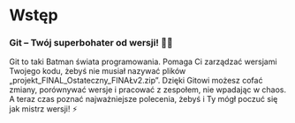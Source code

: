 # Wstęp

### Git – Twój superbohater od wersji! 🦸‍♂️

Git to taki Batman świata programowania. Pomaga Ci zarządzać wersjami Twojego kodu, żebyś nie musiał nazywać plików „projekt_FINAL_Ostateczny_FINAŁv2.zip”. Dzięki Gitowi możesz cofać zmiany, porównywać wersje i pracować z zespołem, nie wpadając w chaos. A teraz czas poznać najważniejsze polecenia, żebyś i Ty mógł poczuć się jak mistrz wersji! ⚡